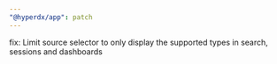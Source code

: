 ```yaml
---
"@hyperdx/app": patch
---
```


fix: Limit source selector to only display the supported types in search, sessions and dashboards
